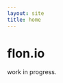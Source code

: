 ```yaml
---
layout: site
title: home
---
```


# flon.io

work in progress.

<!--
## posts

{% for post in site.posts %}
  <div>
    <a class="post-link" href="{{ post.url }}">{{ post.title }}</a>
    {{ post.date | date: '%Y-%m-%d' }}
    <div class="excerpt" data-href="{{ post.url }}">
      {{ post.content | strip_html | truncatewords: 49 }}
    </div>
  </div>
{% endfor %}
-->

